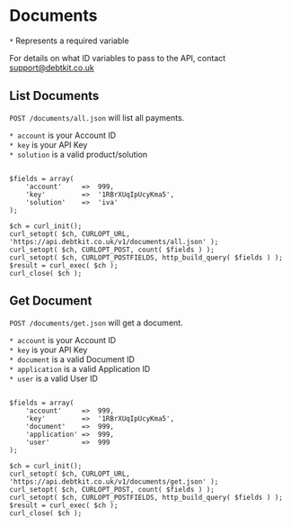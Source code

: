 Documents
=======

`*` Represents a required variable

For details on what ID variables to pass to the API, contact [support@debtkit.co.uk](mailto:support@debtkit.co.uk)

## List Documents ##

`POST /documents/all.json` will list all payments.

`* account` is your Account ID<br />
`* key` is your API Key<br />
`* solution` is a valid product/solution<br />

```
	
$fields = array(
    'account'     =>  999,
    'key'         =>  '1RBrXUqIpUcyKma5',
    'solution'    =>  'iva'
);

$ch = curl_init();
curl_setopt( $ch, CURLOPT_URL, 'https://api.debtkit.co.uk/v1/documents/all.json' );
curl_setopt( $ch, CURLOPT_POST, count( $fields ) );
curl_setopt( $ch, CURLOPT_POSTFIELDS, http_build_query( $fields ) );
$result = curl_exec( $ch );
curl_close( $ch );

```

## Get Document ##

`POST /documents/get.json` will get a document.

`* account` is your Account ID<br />
`* key` is your API Key<br />
`* document` is a valid Document ID<br />
`* application` is a valid Application ID<br />
`* user` is a valid User ID

```
	
$fields = array(
    'account'     =>  999,
    'key'         =>  '1RBrXUqIpUcyKma5',
    'document'    =>  999,
    'application' =>  999,
    'user'        =>  999
);

$ch = curl_init();
curl_setopt( $ch, CURLOPT_URL, 'https://api.debtkit.co.uk/v1/documents/get.json' );
curl_setopt( $ch, CURLOPT_POST, count( $fields ) );
curl_setopt( $ch, CURLOPT_POSTFIELDS, http_build_query( $fields ) );
$result = curl_exec( $ch );
curl_close( $ch );

```
